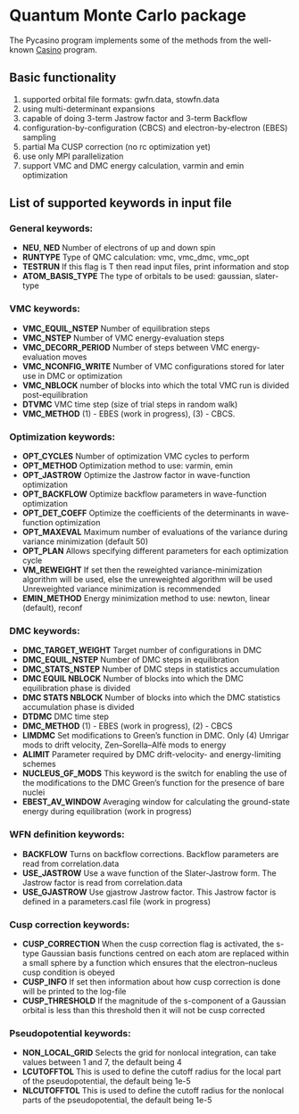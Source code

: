 # Quantum Monte Carlo package

The Pycasino program implements some of the methods from the well-known [Casino](https://vallico.net/casinoqmc/) program.

## Basic functionality

1. supported orbital file formats: gwfn.data, stowfn.data
2. using multi-determinant expansions
3. capable of doing 3-term Jastrow factor and 3-term Backflow
4. configuration-by-configuration (CBCS) and electron-by-electron (EBES) sampling
5. partial Ma CUSP correction (no rc optimization yet)
6. use only MPI parallelization
7. support VMC and DMC energy calculation, varmin and emin optimization

## List of supported keywords in input file

### General keywords:
* **NEU**, **NED** Number of electrons of up and down spin
* **RUNTYPE** Type of QMC calculation: vmc, vmc_dmc, vmc_opt
* **TESTRUN** If this flag is T then read input files, print information and stop
* **ATOM_BASIS_TYPE** The type of orbitals to be used: gaussian, slater-type

### VMC keywords:
* **VMC_EQUIL_NSTEP** Number of equilibration steps
* **VMC_NSTEP** Number of VMC energy-evaluation steps
* **VMC_DECORR_PERIOD** Number of steps between VMC energy-evaluation moves
* **VMC_NCONFIG_WRITE** Number of VMC configurations stored for later use in DMC or optimization
* **VMC_NBLOCK** number of blocks into which the total VMC run is divided post-equilibration
* **DTVMC** VMC time step (size of trial steps in random walk)
* **VMC_METHOD** (1) - EBES (work in progress), (3) - CBCS.

### Optimization keywords:
* **OPT_CYCLES** Number of optimization VMC cycles to perform
* **OPT_METHOD** Optimization method to use: varmin, emin
* **OPT_JASTROW** Optimize the Jastrow factor in wave-function optimization
* **OPT_BACKFLOW** Optimize backflow parameters in wave-function optimization
* **OPT_DET_COEFF** Optimize the coefficients of the determinants in wave-function optimization
* **OPT_MAXEVAL** Maximum number of evaluations of the variance during variance minimization (default 50)
* **OPT_PLAN** Allows specifying different parameters for each optimization cycle
* **VM_REWEIGHT** If set then the reweighted variance-minimization algorithm will be used, else the unreweighted algorithm will be used
Unreweighted variance minimization is recommended
* **EMIN_METHOD** Energy minimization method to use: newton, linear (default), reconf

### DMC keywords:
* **DMC_TARGET_WEIGHT** Target number of configurations in DMC
* **DMC_EQUIL_NSTEP** Number of DMC steps in equilibration
* **DMC_STATS_NSTEP** Number of DMC steps in statistics accumulation
* **DMC EQUIL NBLOCK** Number of blocks into which the DMC equilibration phase is divided
* **DMC STATS NBLOCK** Number of blocks into which the DMC statistics accumulation phase is divided
* **DTDMC** DMC time step
* **DMC_METHOD** (1) - EBES (work in progress), (2) - CBCS
* **LIMDMC** Set modifications to Green’s function in DMC. Only (4) Umrigar mods to drift velocity, Zen–Sorella–Alfè mods to energy
* **ALIMIT** Parameter required by DMC drift-velocity- and energy-limiting schemes
* **NUCLEUS_GF_MODS** This keyword is the switch for enabling the use of the modifications to the DMC Green’s function for the presence of bare nuclei
* **EBEST_AV_WINDOW** Averaging window for calculating the ground-state energy during equilibration (work in progress)

### WFN definition keywords:
* **BACKFLOW** Turns on backflow corrections. Backflow parameters are read from correlation.data
* **USE_JASTROW**  Use a wave function of the Slater-Jastrow form. The Jastrow factor is read from correlation.data
* **USE_GJASTROW** Use gjastrow Jastrow factor. This Jastrow factor is defined in a parameters.casl file (work in progress)

### Cusp correction keywords:
* **CUSP_CORRECTION**  When the cusp correction flag is activated, the s-type Gaussian basis functions centred on each atom are replaced
within a small sphere by a function which ensures that the electron–nucleus cusp condition is obeyed
* **CUSP_INFO** If set then information about how cusp correction is done will be printed to the log-file
* **CUSP_THRESHOLD** If the magnitude of the s-component of a Gaussian orbital is less than this threshold then it will not be cusp corrected

### Pseudopotential keywords:
* **NON_LOCAL_GRID** Selects the grid for nonlocal integration, can take values between 1 and 7, the default being 4
* **LCUTOFFTOL** This is used to define the cutoff radius for the local part of the pseudopotential, the default being 1e-5
* **NLCUTOFFTOL** This is used to define the cutoff radius for the nonlocal parts of the pseudopotential, the default being 1e-5
